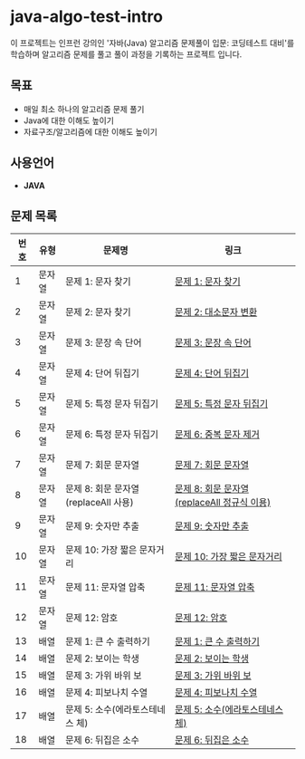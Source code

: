 # java-algo-test-intro
이 프로젝트는 인프런 강의인 '자바(Java) 알고리즘 문제풀이 입문: 코딩테스트 대비'를 학습하며 알고리즘 문제를 풀고 풀이 과정을 기록하는 프로젝트 입니다.

## 목표
- 매일 최소 하나의 알고리즘 문제 풀기
- Java에 대한 이해도 높이기
- 자료구조/알고리즘에 대한 이해도 높이기

## 사용언어
- **JAVA**

## 문제 목록

| 번호 | 유형  | 문제명                         | 링크                                                                         |
|----|-----|-----------------------------|----------------------------------------------------------------------------|
| 1  | 문자열 | 문제 1: 문자 찾기                 | [문제 1: 문자 찾기](./src/String/Day1_CharacterSearch_README.md)                 |
| 2  | 문자열 | 문제 2: 문자 찾기                 | [문제 2: 대소문자 변환](./src/String/Day1_CaseChange_README.md)                    |
| 3  | 문자열 | 문제 3: 문장 속 단어               | [문제 3: 문장 속 단어](./src/String/Day2_WordsInSentence_README.md)               |
| 4  | 문자열 | 문제 4: 단어 뒤집기                | [문제 4: 단어 뒤집기](./src/String/Day3_WordReverser_README.md)                   |
| 5  | 문자열 | 문제 5: 특정 문자 뒤집기             | [문제 5: 특정 문자 뒤집기](./src/String/Day4_TargetCharReverser_README.md)          |
| 6  | 문자열 | 문제 6: 특정 문자 뒤집기             | [문제 6: 중복 문자 제거](./src/String/Day5_RemoveDupChar_README.md)                |
| 7  | 문자열 | 문제 7: 회문 문자열                | [문제 7: 회문 문자열](./src/String/Day6_Palindrome_README.md)                     |
| 8  | 문자열 | 문제 8: 회문 문자열(replaceAll 사용) | [문제 8: 회문 문자열(replaceAll 정규식 이용)](./src/String/Day7_Palindrome2_README.md) |
| 9  | 문자열 | 문제 9: 숫자만 추출                | [문제 9: 숫자만 추출](./src/String/Day8_ExtractNumbers_README.md)                 |
| 10 | 문자열 | 문제 10: 가장 짧은 문자거리           | [문제 10: 가장 짧은 문자거리](./src/String/Day8_MinCharDistance_README.md)           |
| 11 | 문자열 | 문제 11: 문자열 압축               | [문제 11: 문자열 압축](./src/String/Day9_StringCompress_README.md)                |
| 12 | 문자열 | 문제 12: 암호                   | [문제 12: 암호](./src/String/Day9_Password_README.md)                          |
| 13 | 배열  | 문제 1: 큰 수 출력하기              | [문제 1: 큰 수 출력하기](./src/Array/Day10_PrintBigNum_README.md)                  | 
| 14 | 배열  | 문제 2: 보이는 학생                | [문제 2: 보이는 학생](./src/Array/Day11_VisibleStudent_README.md)                 |
| 15 | 배열  | 문제 3: 가위 바위 보               | [문제 3: 가위 바위 보](./src/Array/Day11_RPS_README.md)                           |
| 16 | 배열  | 문제 4: 피보나치 수열               | [문제 4: 피보나치 수열](./src/Array/Day12_FibonacciSequence_README.md)             |
| 17 | 배열  | 문제 5: 소수(에라토스테네스 체)         | [문제 5: 소수(에라토스테네스 체)](./src/Array/Day13_PrimeNumber_README.md)             |
| 18 | 배열  | 문제 6: 뒤집은 소수                | [문제 6: 뒤집은 소수](./src/Array/Day14_ReversePrimeNumber_README.md)             |
